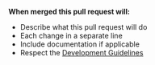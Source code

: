**When merged this pull request will:**
- Describe what this pull request will do
- Each change in a separate line
- Include documentation if applicable
- Respect the [Development Guidelines](https://ace3mod.com/wiki/development/)
